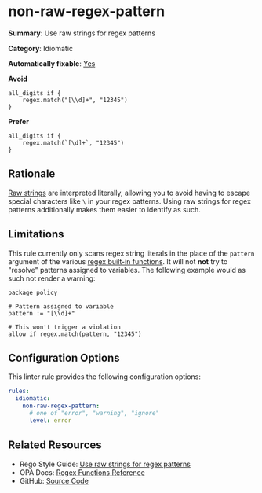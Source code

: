 # non-raw-regex-pattern

**Summary**: Use raw strings for regex patterns

**Category**: Idiomatic

**Automatically fixable**: [Yes](https://openpolicyagent.org/projects/regal/fixing)

**Avoid**
```rego
all_digits if {
    regex.match("[\\d]+", "12345")
}
```

**Prefer**
```rego
all_digits if {
    regex.match(`[\d]+`, "12345")
}
```

## Rationale

[Raw strings](https://www.openpolicyagent.org/docs/edge/policy-language/#strings) are interpreted literally, allowing
you to avoid having to escape special characters like `\` in your regex patterns. Using raw strings for regex patterns
additionally makes them easier to identify as such.

## Limitations

This rule currently only scans regex string literals in the place of the `pattern` argument of the various
[regex built-in functions](https://www.openpolicyagent.org/docs/policy-reference/#regex). It will not **not**
try to "resolve" patterns assigned to variables. The following example would as such not render a warning:

```rego
package policy

# Pattern assigned to variable
pattern := "[\\d]+"

# This won't trigger a violation
allow if regex.match(pattern, "12345")
```

## Configuration Options

This linter rule provides the following configuration options:

```yaml
rules:
  idiomatic:
    non-raw-regex-pattern:
      # one of "error", "warning", "ignore"
      level: error
```

## Related Resources

- Rego Style Guide: [Use raw strings for regex patterns](https://openpolicyagent.org/docs/style-guide#use-raw-strings-for-regex-patterns)
- OPA Docs: [Regex Functions Reference](https://www.openpolicyagent.org/docs/policy-reference/#regex)
- GitHub: [Source Code](https://github.com/open-policy-agent/regal/blob/main/bundle/regal/rules/idiomatic/non-raw-regex-pattern/non_raw_regex_pattern.rego)
